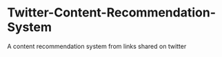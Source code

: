 # Twitter-Content-Recommendation-System
A content recommendation system from links shared on twitter
